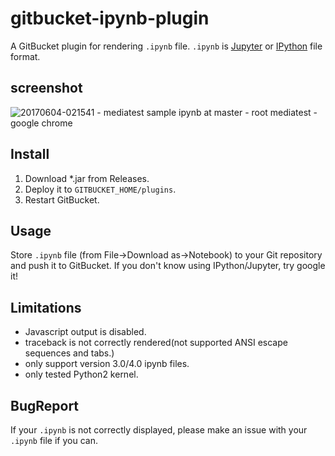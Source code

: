 # gitbucket-ipynb-plugin

A GitBucket plugin for rendering `.ipynb` file. `.ipynb` is [Jupyter](http://jupyter.org/) or [IPython](https://ipython.org/) file format.

## screenshot

![20170604-021541 - mediatest sample ipynb at master - root mediatest - google chrome](https://cloud.githubusercontent.com/assets/6997928/26756112/96224284-48d6-11e7-894d-3bed93a2674d.png)

## Install

1. Download *.jar from Releases.
2. Deploy it to `GITBUCKET_HOME/plugins`.
3. Restart GitBucket.

## Usage

Store `.ipynb` file (from File->Download as->Notebook) to your Git repository and push it to GitBucket.
If you don't know using IPython/Jupyter, try google it!

## Limitations

- Javascript output is disabled.
- traceback is not correctly rendered(not supported ANSI escape sequences and tabs.)
- only support version 3.0/4.0 ipynb files.
- only tested Python2 kernel.

## BugReport

If your `.ipynb` is not correctly displayed, please make an issue with your `.ipynb` file if you can.

